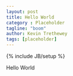 ```yaml
---
layout: post
title: Hello World
category : Placeholder
tagline: "boom"
author: Kevin Trethewey
tags: [placeholder]
---
```

{% include JB/setup %}

Hello World
